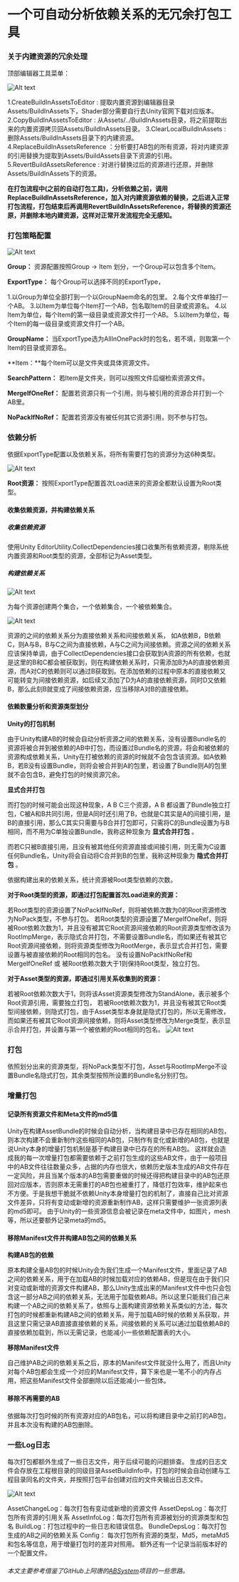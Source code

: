 # 一个可自动分析依赖关系的无冗余打包工具
### 关于内建资源的冗余处理
顶部编辑器工具菜单：

![Alt text](./1678616236881.png)

1.CreateBuildInAssetsToEditor :  提取内置资源到编辑器目录Assets/BuildInAssets下，Shader部分需要自行去Unity官网下载对应版本。
2.CopyBuildInAssetsToEditor : 从Assets/../BuildInAssets目录，将之前提取出来的内置资源拷贝回Assets/BuildInAssets目录。
3.ClearLocalBuildInAssets : 删除Assets/BuildInAssets目录下的内建资源。
4.ReplaceBuildInAssetsReference ：分析要打AB包的所有资源，将对内建资源的引用替换为提取到Assets/BuildAssets目录下资源的引用。
5.RevertBuildAssetsReference : 对进行替换过后的资源进行还原，并删除Assets/BuildInAssets下的资源。

**在打包流程中(之前的自动打包工具)，分析依赖之前，调用ReplaceBuildInAssetsReference，加入对内建资源依赖的替换，之后进入正常打包流程，打包结束后再调用RevertBuildInAssetsReference，将替换的资源还原，并删除本地内建资源，这样对正常开发流程完全无感知。**

### 打包策略配置

![Alt text](./1662189234853.png)

**Group：** 资源配置按照Group -> Item 划分，一个Group可以包含多个Item。

**ExportType：** 每个Group可以选择不同的ExportType，

1.以Group为单位全部打到一个以GroupNaem命名的包里。
2.每个文件单独打一个AB。
3.以Item为单位每个Item打一个AB，包名取Item的目录或资源名。
4.以Item为单位，每个Item的第一级目录或资源文件打一个AB。
5.以Item为单位，每个Item的每一级目录或资源文件打一个AB。

**GroupName：** 当ExportType选为AllInOnePack时的包名，若不填，则取第一个Item的目录或资源名。

**Item：**每个Item可以是文件夹或具体资源文件。

**SearchPattern：** 若Item是文件夹，则可以按照文件后缀检索资源文件。

**MergeIfOneRef：** 配置若资源只有一个引用，则与被引用的资源合并打到一个AB里。

**NoPackIfNoRef：** 配置若资源没有被任何其它资源引用，则不参与打包。

### 依赖分析
依据ExportType配置以及依赖关系，将所有需要打包的资源分为这6种类型。

![Alt text](./1662191077989.png)

**Root资源：** 按照ExportType配置首次Load进来的资源全都默认设置为Root类型。
#### 收集依赖资源，并构建依赖关系
##### 收集依赖资源
使用Unity  EditorUtility.CollectDependencies接口收集所有依赖资源，剔除系统内置资源和Root类型的资源，全部标记为Asset类型。
##### 构建依赖关系

![Alt text](./1662193575339.png)

为每个资源创建两个集合，一个依赖集合，一个被依赖集合。

![Alt text](./1662193174880.png)

资源的之间的依赖关系分为直接依赖关系和间接依赖关系，
如A依赖B，B依赖C，则A与B，B与C之间为直接依赖，A与C之间为间接依赖。资源之间的依赖关系应该保持单调，由于CollectDependencies接口会获取到A资源的所有依赖，也就是这里的B和C都会被获取到，则在构建依赖关系时，只需添加B为A的直接依赖资源，而A对C的依赖则可以通过B获取到。在添加依赖的过程中原本的直接依赖又可能转变为间接依赖资源，如后续又添加了D为A的直接依赖资源，同时D又依赖B，那么此刻B就变成了间接依赖资源，应当移除A对B的直接依赖。

#### 依赖数量分析和资源类型划分
**Unity的打包机制**

由于Unity构建AB的时候会自动分析资源之间的依赖关系，没有设置Bundle名的资源将被合并到被依赖的AB中打包，而设置过Bundle名的资源，将会和被依赖的资源构成依赖关系，Unity在打被依赖的资源的时候就不会包含该资源。如A依赖B，若B没有设置Bundle，则将会被合并到A的包里，若设置了Bundle则A的包里就不会包含B，避免打包的时候资源冗余。

**显式合并打包**

而打包的时候可能会出现这种现象，A B C三个资源，A B 都设置了Bundle独立打包，C被A和B共同引用，但是A同时还引用了B，也就是C其实是A的间接引用，是B的直接引用，那么C其实只需要与B合并打包即可，只需将C的Bundle设置为与B相同，而不用为C单独设置Bundle，我称这种现象为 **显式合并打包** 。

而若C只被B直接引用，且没有被其他任何资源直接或间接引用，则无需为C设置任何Bundle名，Unity将会自动将C合并到B的包里，我称这种现象为 **隐式合并打包** 。

依据构建出来的依赖关系，统计资源被Root类型依赖的次数。

**对于Root类型的资源，即通过打包配置首次Load进来的资源：**

若Root类型的资源设置了NoPackIfNoRef，则将被依赖次数为0的Root资源修改为NoPack类型，不参与打包。
若Root类型的资源设置了MergeIfOneRef，则将被Root依赖次数为1，并且没有被其它Root资源间接依赖的Root资源类型修改该为RootImpMerge，表示隐式合并打包，不需要设置Bundle名，而如果还有被其它Root资源间接依赖，则将资源类型修改为RootMerge，表示显式合并打包，需要设置与被直接依赖的Root相同的包名。
没有设置NoPackIfNoRef和MergeIfOneRef 或 被Root依赖次数大于1则保持Root类型，独立打包。

**对于Asset类型的资源，即通过引用关系收集到的资源：**

若被Root依赖次数大于1，则将该Asset资源类型修改为StandAlone，表示被多个Root资源引用，需要独立打包，
若被Root依赖次数为1，并且没有被其它Root类型间接依赖，则隐式打包，由于Asset类型本身就是隐式打包的，所以无需修改，而如果还有被其它Root资源间接依赖，则将Asset类型修改为Merge类型，表示显示合并打包，并设置与第一个被依赖的Root相同的包名。
![Alt text](./1662197836885.png)

### 打包
依照划分出来的资源类型，将NoPack类型不打包，Asset与RootImpMerge不设置Bundle名隐式打包，其余类型按照所设置的Bundle名分别打包。

### 增量打包
#### 记录所有资源文件和Meta文件的md5值
Unity在构建AssetBundle的时候会自动分析，当构建目录中已存在相同的AB包，则本次构建不会重新制作这些相同的AB包，只制作有变化或新增的AB包，也就是说Unity本身的增量打包机制是基于构建目录中已存在的所有AB包。
这样就会造成我的每一次增量打包都需要依赖于之前打包生成的这些AB文件，由于一般项目中的AB文件往往数量众多，占据的内存也很大，依赖历史版本生成的AB文件存在一定风险，并且当某个版本的AB包需要重做的时候还得把构建目录中的AB包还原回对应版本，否则原本无需重打的AB包也被重打了，降低打包效率，维护起来也不方便。于是我想干脆就不依赖Unity本身增量打包的机制了，直接自己比对资源文件差异，只将有变动或新增的资源重新制作AB，这样只需要维护一张资源列表的md5即可。
由于Unity的一些资源信息会被记录在meta文件中，如图片，mesh等，所以还要额外记录meta的md5。

#### 移除Manifest文件并构建AB包之间的依赖关系
**构建AB包的依赖**

原本构建全量AB包的时候Unity会为我们生成一个Manifest文件，里面记录了AB之间的依赖关系，用于在加载AB的时候加载对应的依赖AB，但是现在由于我们只对变动或新增的资源文件构建AB，那么Unity生成出来的Manifest文件中也只会包含这一部分AB之间的依赖关系，无法用于加载依赖AB。所以这里只能我们自己来构建一个AB之间的依赖关系了，依照与上面构建资源依赖关系类似的方法，每次打包的时候都重新构建AB之间的依赖关系，用于加载AB时候的依赖关系获取，并且这里只需记录AB直接直接依赖的关系，间接依赖的关系可以通过加载依赖AB的直接依赖加载到，所以无需记录，也能减小一些依赖配置表的大小。

**移除Manifest文件**

自己维护AB之间的依赖关系之后，原本的Manifest文件就没什么用了，而且Unity对每个AB包都会生成一个对应的Manifest文件，算下来也是一笔不小的内存占用，把这些Manifest文件全部删除以后还能减小一些包体。

#### 移除不再需要的AB
依据每次打包时候的所有资源对应的AB包名，可以将构建目录中之前打的AB包，并且本次没有构建的AB包删除。

### 一些Log日志
每次打包都额外生成了一些日志文件，用于后续可能的问题排查。
生成的日志文件会存放在工程根目录的同级目录AssetBuildInfo中，打包的时候会自动创建与工程目录同名的文件夹，并按照打包平台创建对应的文件夹输出日志文件。

![Alt text](./1662199908388.png)

AssetChangeLog：每次打包有变动或新增的资源文件
AssetDepsLog：每次打包所有资源的引用关系
AssetInfoLog：每次打包所有资源被划分的资源类型和包名
BuildLog：打包过程中的一些日志和错误信息。
BundleDepsLog：每次打包生成的AB之间的依赖关系
Config：
每次打包所有资源的类型，Md5，metaMd5和包名等信息，用于增量打包时的差异对照用。
额外还有一个记录当前版本好的一个配置文件。

###### 本文主要参考借鉴了GitHub上阿唐的[ABSystem](https://github.com/tangzx/ABSystem)项目的一些思路。

